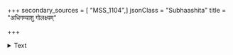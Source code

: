 +++
secondary_sources = [ "MSS_1104",]
jsonClass = "Subhaashita"
title = "अधिगम्याशु गोलक्ष्यम्"

+++

<details><summary>Text</summary>

अधिगम्याशु गोलक्ष्यम् एकः शाम्यति मार्गणः।  
अनुरोधस्थिरतया न च शक्यप्रतारणः॥
</details>
